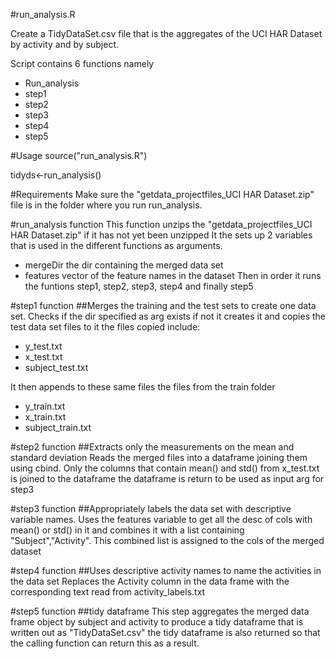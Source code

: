 #run_analysis.R

Create a TidyDataSet.csv file that is the aggregates of the UCI HAR Dataset by activity and by subject.

Script contains 6 functions namely

* Run_analysis
* step1
* step2
* step3
* step4
* step5



#Usage
source("run_analysis.R")

tidyds<-run_analysis()

#Requirements
Make sure the "getdata_projectfiles_UCI HAR Dataset.zip" file is in the folder where you run 
run_analysis.



#run_analysis function
This function unzips the  "getdata_projectfiles_UCI HAR Dataset.zip" if it has not yet been unzipped
It the sets up 2 variables that is used in the different functions as arguments.

*  mergeDir 
		the dir containing the merged data set
*   features
		vector of the feature names in the dataset
Then in order it runs the funtions
step1, step2, step3, step4 and finally step5

#step1 function
##Merges the training and the test sets to create one data set.
Checks if the dir specified as arg exists
if not it creates it and copies the test data set files to it
the files copied include:

*  y_test.txt
*  x_test.txt
*  subject_test.txt

It then appends to these same files the files from the train folder

*  y_train.txt
*  x_train.txt
*  subject_train.txt

#step2 function
##Extracts only the measurements on the mean and standard deviation 
Reads the merged files into a dataframe joining them using cbind.
Only the columns that contain mean() and std() from x_test.txt is joined to the dataframe
the dataframe is return to be used as input arg for step3
 
#step3 function
##Appropriately labels the data set with descriptive variable names.
Uses the features variable to get all the desc of cols with mean() or std() in it and combines it with a list containing "Subject","Activity". This combined list is assigned
to the cols of the merged dataset

#step4 function
##Uses descriptive activity names to name the activities in the data set
Replaces the Activity column in the data frame with the corresponding text read from
activity_labels.txt

#step5 function
##tidy dataframe
This step aggregates the merged data frame object by subject and activity to produce a tidy dataframe that is written out as "TidyDataSet.csv" the tidy dataframe is also returned so that the calling function can return this as a result.







